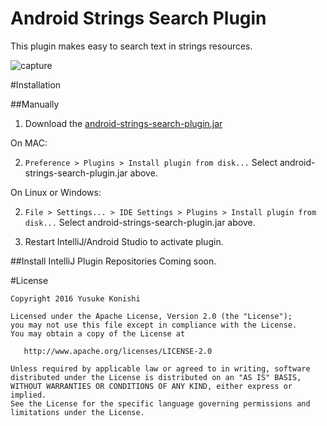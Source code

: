 Android Strings Search Plugin
=============================================

This plugin makes easy to search text in strings resources.

![capture](https://github.com/konifar/android-strings-search-plugin/raw/master/art/demo.gif)

#Installation

##Manually

1. Download the [android-strings-search-plugin.jar](https://github.com/konifar/android-strings-search-plugin/raw/master/android-strings-search-plugin.jar)

On MAC:

2. `Preference > Plugins > Install plugin from disk...` Select android-strings-search-plugin.jar above.

On Linux or Windows:

2. `File > Settings... > IDE Settings > Plugins > Install plugin from disk...` Select android-strings-search-plugin.jar above.

3. Restart IntelliJ/Android Studio to activate plugin.

##Install IntelliJ Plugin Repositories
Coming soon.


#License

```
Copyright 2016 Yusuke Konishi

Licensed under the Apache License, Version 2.0 (the "License");
you may not use this file except in compliance with the License.
You may obtain a copy of the License at

   http://www.apache.org/licenses/LICENSE-2.0

Unless required by applicable law or agreed to in writing, software
distributed under the License is distributed on an "AS IS" BASIS,
WITHOUT WARRANTIES OR CONDITIONS OF ANY KIND, either express or implied.
See the License for the specific language governing permissions and
limitations under the License.
```
